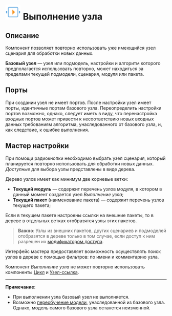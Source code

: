 # ![Выполнение узла](../../images/icons/vendors/execnode.svg) Выполнение узла

## Описание

Компонент позволяет повторно использовать уже имеющийся узел сценария для обработки новых данных.

**Базовый узел** — узел или подмодель, настройки и алгоритм которого предполагается использовать повторно, может находиться за пределами текущей подмодели, сценария, модуля или пакета.

## Порты

При создании узел не имеет портов. После настройки узел имеет порты, идентичные портам базового узла. Переопределить настройки портов возможно, однако, следует иметь в виду, что перенастройка входных портов может привести к несоответствию новых входных данных требованиям алгоритма, унаследованного от базового узла, и, как следствие, к ошибке выполнения.

## Мастер настройки

При помощи радиокнопки необходимо выбрать узел сценария, который планируется повторно использовать для обработки новых данных. *Доступные* для выбора узлы представлены в виде дерева.

Дерево узлов имеет как минимум две корневые ветки:

* **Текущий модуль** — содержит перечень узлов модуля, в котором в данный момент создается узел *Выполнение узла*;
* **Текущий пакет** (наименование пакета) — содержит перечень узлов текущего пакета;

Если в текущем пакете настроены ссылки на внешние пакеты, то в дереве в отдельных ветках отобразятся узлы этих пакетов.

>**Важно**: Узлы из внешних пакетов, других сценариев и подмоделей отобразятся в дереве только в том случае, если доступ к ним разрешен их [модификатором доступа](../../scenario/access-modifier.md).

Интерфейс мастера предоставляет возможность осуществлять поиск узлов в дереве с помощью фильтров: по имени и комментарию узла.

Компонент *Выполнение узла* не может повторно использовать компоненты [Цикл](./cycle.md) и [Узел-ссылка](./unit-link.md).

-----

**Примечание**:

* При выполнении узла базовый узел не выполняется.
* Возможно [переобучение модели](../../scenario/training-processors.md), унаследованной из базового узла. Однако, модель самого базового узла останется неизменной.
